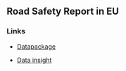 ## Road Safety Report in EU

### Links

- [Datapackage](datapackage.json)

- [Data insight](https://datastudio.google.com/reporting/796ed22b-986d-467f-a87b-29ba354292bb)
